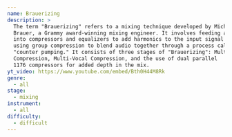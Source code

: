 ```yaml
---
name: Brauerizing
description: >
  The term "Brauerizing" refers to a mixing technique developed by Michael
  Brauer, a Grammy award-winning mixing engineer. It involves feeding audio
  into compressors and equalizers to add harmonics to the input signal and
  using group compression to blend audio together through a process called
  "counter pumping." It consists of three stages of "Brauerizing": Multi-Bus
  Compression, Multi-Vocal Compression, and the use of dual parallel
  1176 compressors for added depth in the mix.
yt_video: https://www.youtube.com/embed/Bth0H44M8Rk
genre:
  - all
stage:
  - mixing
instrument:
  - all
difficulty:
  - difficult
---
```

